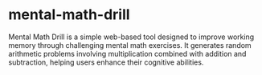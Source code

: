 # mental-math-drill
Mental Math Drill is a simple web-based tool designed to improve working memory through challenging mental math exercises. It generates random arithmetic problems involving multiplication combined with addition and subtraction, helping users enhance their cognitive abilities.
